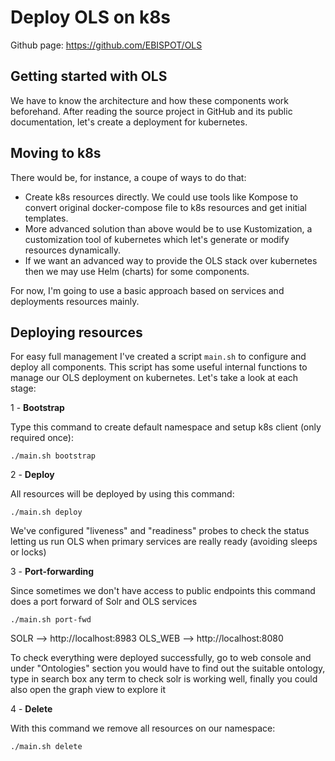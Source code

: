 # Deploy OLS on k8s

Github page: https://github.com/EBISPOT/OLS

## Getting started with OLS

We have to know the architecture and how these components work beforehand.
After reading the source project in GitHub and its public documentation, let's create a deployment for kubernetes.

## Moving to k8s

There would be, for instance, a coupe of ways to do that:

* Create k8s resources directly. We could use tools like Kompose to convert original docker-compose file to k8s resources and get initial templates.
* More advanced solution than above would be to use Kustomization, a customization tool of kubernetes which
  let's generate or modify resources dynamically.
* If we want an advanced way to provide the OLS stack over kubernetes then we may use Helm (charts) for some 
  components.

For now, I'm going to use a basic approach based on services and deployments resources mainly.

## Deploying resources

For easy full management I've created a script `main.sh` to configure and deploy all components.
This script has some useful internal functions to manage our OLS deployment on kubernetes.
Let's take a look at each stage:

1 - **Bootstrap**

Type this command to create default namespace and setup k8s client (only required once):

`./main.sh bootstrap`

2 - **Deploy**

All resources will be deployed by using this command:

`./main.sh deploy`

We've configured "liveness" and "readiness" probes to check the status letting us 
run OLS when primary services are really ready (avoiding sleeps or locks)

3 - **Port-forwarding**

Since sometimes we don't have access to public endpoints this command does a port forward of Solr and OLS services

`./main.sh port-fwd`


SOLR    --> http://localhost:8983
OLS_WEB --> http://localhost:8080

To check everything were deployed successfully, go to web console and under "Ontologies" section 
you would have to find out the suitable ontology, type in search box any term 
to check solr is working well, finally you could also open the graph view to explore it

4 - **Delete**

With this command we remove all resources on our namespace:

`./main.sh delete`

